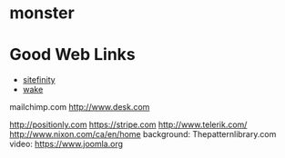 # monster
# Good Web Links
* [sitefinity][0]
* [wake][1]

mailchimp.com
http://www.desk.com

http://positionly.com
https://stripe.com
http://www.telerik.com/
http://www.nixon.com/ca/en/home
background: Thepatternlibrary.com
video: https://www.joomla.org

[0]:http://www.sitefinity.com
[1]:https://wake.io
